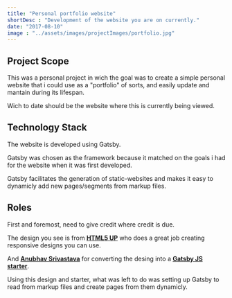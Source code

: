 ```yaml
---
title: "Personal portfolio website"
shortDesc : "Development of the website you are on currently."
date: "2017-08-10"
image : "../assets/images/projectImages/portfolio.jpg"
---
```

## Project Scope

This was a personal project in wich the goal was to create a simple personal website that i could use as a "portfolio" of sorts, and easily update and mantain during its lifespan.

Wich to date should be the website where this is currently being viewed.


## Technology Stack

The website is developed using Gatsby.

Gatsby was chosen as the framework because it matched on the goals i had for the website when it was first developed.

Gatsby facilitates the generation of static-websites and makes it easy to dynamicly add new pages/segments from markup files.

## Roles

First and foremost, need to give credit where credit is due.

The design you see is from <a href="https://html5up.net/m"><b>HTML5 UP</b></a> who does a great job creating responsive designs you can use.

And <a href="https://github.com/anubhavsrivastava"><b>Anubhav Srivastava</b></a> for converting the desing into a <a href="https://www.gatsbyjs.com/starters/anubhavsrivastava/gatsby-starter-solidstate"><b>Gatsby JS starter</b></a>.

Using this design and starter, what was left to do was setting up Gatsby to read from markup files and create pages from them dynamicly.